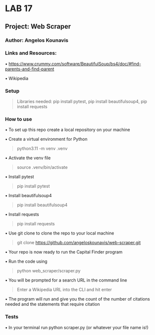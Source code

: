 # LAB 17

## Project: Web Scraper

### Author: Angelos Kounavis

### Links and Resources:

• https://www.crummy.com/software/BeautifulSoup/bs4/doc/#find-parents-and-find-parent

• Wikipedia

### Setup

> Libraries needed:
> pip install pytest,
> pip install beautifulsoup4,
> pip install requests

### How to use
• To set up this repo create a local repository on your machine

• Create a virtual environment for Python
>python3.11 -m venv .venv

• Activate the venv file
> source .venv/bin/activate

• Install pytest
> pip install pytest

• Install beautifulsoup4
>pip install beautifulsoup4

• Install requests
> pip install requests

• Use git clone to clone the repo to your local machine
> git clone https://github.com/angeloskounavis/web-scraper.git

• Your repo is now ready to run the Capital Finder program

• Run the code using 
> python web_scraper/scraper.py

• You will be prompted for a search URL in the command line
> Enter a Wikipedia URL into the CLI and hit enter

• The program will run and give you the count of the number of citations needed and the statements that require citation

### Tests

• In your terminal run python scraper.py (or whatever your file name is!)
